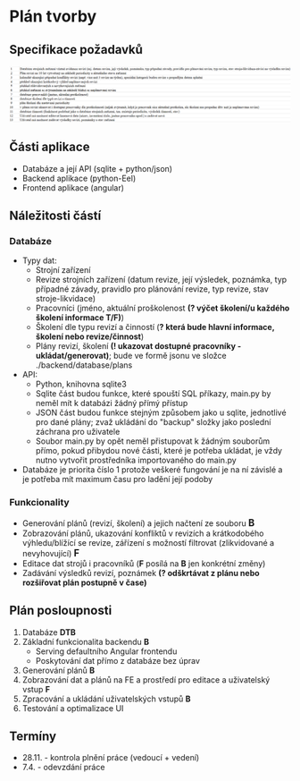 # Plán tvorby
## Specifikace požadavků
![pozadavky.png](pozadavky.png)
## Části aplikace
* Databáze a její API (sqlite + python/json)
* Backend aplikace (python-Eel)
* Frontend aplikace (angular)
## Náležitosti částí
### Databáze
* Typy dat: 
    * Strojní zařízení
    * Revize strojních zařízení (datum revize, její výsledek, poznámka, typ případné závady, pravidlo pro plánování revize, typ revize, stav stroje-likvidace)
    * Pracovníci (jméno, aktuální proškolenost <b>(? výčet školení/u každého školení informace T/F)</b>)
    * Školení dle typu revizí a činností (<b>? která bude hlavní informace, školení nebo revize/činnost</b>)
    * Plány revizí, školení <b>(! ukazovat dostupné pracovníky - ukládat/generovat)</b>; bude ve formě jsonu ve složce ./backend/database/plans
* API:
    * Python, knihovna sqlite3
    * Sqlite část budou funkce, které spouští SQL příkazy, main.py by neměl mít k databázi žádný přímý přístup
    * JSON část budou funkce stejným způsobem jako u sqlite, jednotlivé pro dané plány; zvaž ukládání do "backup" složky jako poslední záchrana pro uživatele
    * Soubor main.py by opět neměl přistupovat k žádným souborům přímo, pokud přibydou nové části, které je potřeba ukládat, je vždy nutno vytvořit prostředníka importovaného do main.py
* Databáze je priorita číslo 1 protože veškeré fungování je na ní závislé a je potřeba mít maximum času pro ladění její podoby
### Funkcionality
* Generování plánů (revizí, školení) a jejich načtení ze souboru <b><big>B</big></b>
* Zobrazování plánů, ukazování konfliktů v revizích a krátkodobého výhledu/blížící se revize, zářízení s možností filtrovat (zlikvidované a nevyhovující) <b><big>F</big></b>
* Editace dat strojů i pracovníků (**F** posílá na **B** jen konkrétní změny)
* Zadávání výsledků revizí, poznámek **(? odškrtávat z plánu nebo rozšiřovat plán postupně v čase)**
## Plán posloupnosti
1. Databáze **DTB**
2. Základní funkcionalita backendu **B**
    * Serving defaultního Angular frontendu
    * Poskytování dat přímo z databáze bez úprav
3. Generování plánů **B**
4. Zobrazování dat a plánů na FE a prostředí pro editace a uživatelský vstup **F**
5. Zpracování a ukládání uživatelských vstupů **B**
6. Testování a optimalizace UI
## Termíny
* 28.11. - kontrola plnění práce (vedoucí + vedení)
* 7.4. - odevzdání práce

